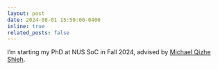 ```yaml
---
layout: post
date: 2024-08-01 15:59:00-0400
inline: true
related_posts: false
---
```


I’m starting my PhD at NUS SoC in Fall 2024, advised by [Michael Qizhe Shieh](https://michaelshieh.com/).
